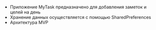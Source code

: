  - Приложение MyTask предназначено для добавления заметок и целей на день
 - Хранение данных осуществляется с помощью SharedPreferences
 - Архитектура MVP
 
